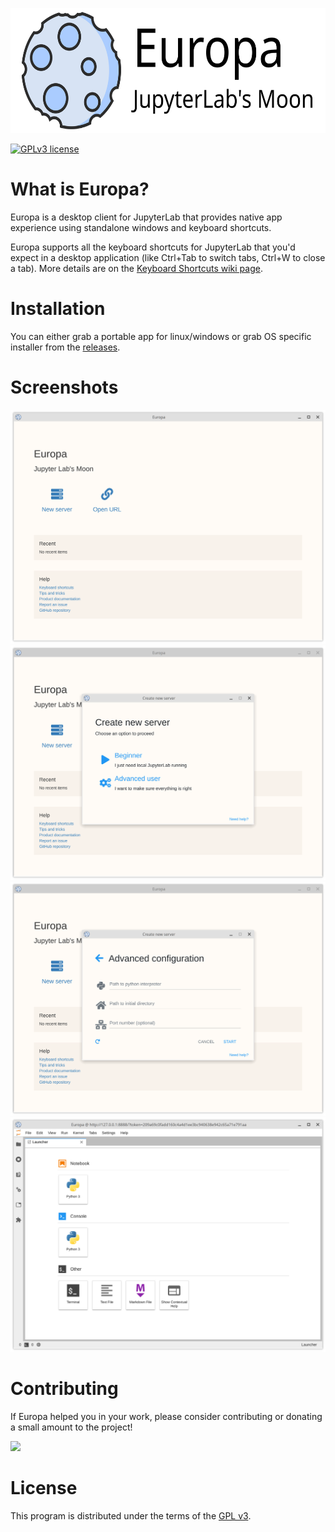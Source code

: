 <p align="center">
  <img height="200" src="github-assets/banner.svg">
</p>

[![GPLv3 license](https://img.shields.io/badge/License-GPLv3-blue.svg)](http://perso.crans.org/besson/LICENSE.html)

# What is Europa?
Europa is a desktop client for JupyterLab that provides native app experience using standalone windows and keyboard shortcuts. 

Europa supports all the keyboard shortcuts for JupyterLab that you'd expect in a desktop application (like Ctrl+Tab to switch tabs, Ctrl+W to close a tab). More details are on the [Keyboard Shortcuts wiki page](https://github.com/suyashmahar/europa/wiki/Keyboard-shortcuts).

# Installation
You can either grab a portable app for linux/windows or grab OS specific installer from the [releases](https://github.com/suyashmahar/europa/releases).

# Screenshots
![Screenshot of Europa's welcome page](github-assets/img/screenshot0.png)
![Screenshot of Europa's create new server page](github-assets/img/screenshot1.png)
![Screenshot of Europa's advanced configuration page](github-assets/img/screenshot2.png)
![Screenshot of Europa's advanced configuration page](github-assets/img/screenshot3.png)

# Contributing
If Europa helped you in your work, please consider contributing or donating a small amount to the project!

<a target="_blank" href="https://donorbox.org/europa-donations?default_interval=o"><img src="https://d1iczxrky3cnb2.cloudfront.net/button-medium-blue.png" /></a>

# License
This program is distributed under the terms of the [GPL v3](https://perso.crans.org/besson/LICENSE.html).
